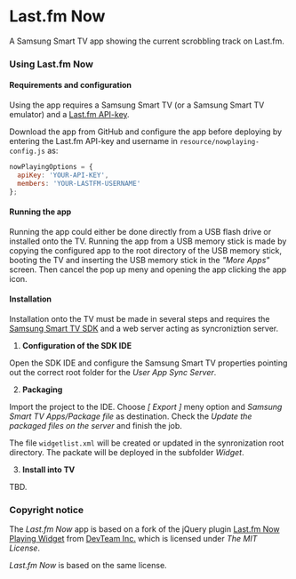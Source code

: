 # Last.fm Now

A Samsung Smart TV app showing the current scrobbling track on Last.fm.

### Using Last.fm Now

#### Requirements and configuration

Using the app requires a Samsung Smart TV (or a Samsung Smart TV emulator) and a [Last.fm API-key](http://www.last.fm/api/account/create).

Download the app from GitHub and configure the app before deploying by entering the Last.fm API-key and username in `resource/nowplaying-config.js` as:

  ```javascript
  nowPlayingOptions = {
	apiKey: 'YOUR-API-KEY',
	members: 'YOUR-LASTFM-USERNAME'
  };
  ```

#### Running the app
Running the app could either be done directly from a USB flash drive or installed onto the TV. Running the app from a USB memory stick is made by copying the configured app to the root directory of the USB memory stick, booting the TV and inserting the USB memory stick in the *"More Apps"* screen. Then cancel the pop up meny and opening the app clicking the app icon.

#### Installation

Installation onto the TV must be made in several steps and requires the [Samsung Smart TV SDK](https://www.samsungdforum.com/devtools/sdkdownload) and a web server acting as syncroniztion server.

1. **Configuration of the SDK IDE**

 Open the SDK IDE and configure the Samsung Smart TV properties pointing out the correct root folder for the *User App Sync Server*.

2. **Packaging**

 Import the project to the IDE. Choose *[ Export ]* meny option and *Samsung Smart TV Apps/Package file* as destination. Check the *Update the packaged files on the server* and finish the job. 
 
 The file `widgetlist.xml` will be created or updated in the synronization root directory. The packate will be deployed in the subfolder *Widget*.

3. **Install into TV**

  TBD.
  
### Copyright notice
The *Last.fm Now* app is based on a fork of the jQuery plugin [Last.fm Now Playing Widget](http://devteaminc.github.io/Last.fm-Now-Playing-Widget/) from [DevTeam Inc.](http://devteaminc.co) which is licensed under *The MIT License*.

*Last.fm Now* is based on the same license.
